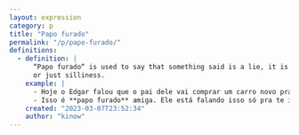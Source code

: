 ```yaml
---
layout: expression
category: p
title: "Papo furado"
permalink: "/p/papo-furado/"
definitions:
  - definition: |
      “Papo furado“ is used to say that something said is a lie, it is incorrect,
      or just silliness.
    example: |
      - Hoje o Edgar falou que o pai dele vai comprar um carro novo pra ele de aniversário.
      - Isso é **papo furado** amiga. Ele está falando isso só pra te impressionar.
    created: "2023-03-07T23:52:34"
    author: "kinow"
---
```

